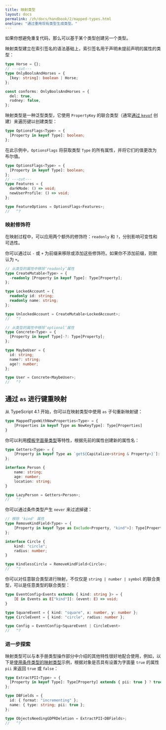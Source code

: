 ```yaml
---
title: 映射类型
layout: docs
permalink: /zh/docs/handbook/2/mapped-types.html
oneline: "通过重用现有类型生成类型。"
---
```


如果你想避免重复代码，那么可以基于某个类型创建另一个类型。

映射类型建立在索引签名的语法基础上，索引签名用于声明未提前声明的属性的类型：

```ts twoslash
type Horse = {};
// ---cut---
type OnlyBoolsAndHorses = {
  [key: string]: boolean | Horse;
};

const conforms: OnlyBoolsAndHorses = {
  del: true,
  rodney: false,
};
```

映射类型是一种泛型类型，它使用 `PropertyKey` 的联合类型（通常[通过 `keyof`](/zh/docs/handbook/2/indexed-access-types.html) 创建）来遍历键以创建类型：

```ts twoslash
type OptionsFlags<Type> = {
  [Property in keyof Type]: boolean;
};
```

在此示例中，`OptionsFlags` 将获取类型 `Type` 的所有属性，并将它们的值更改为布尔值。

```ts twoslash
type OptionsFlags<Type> = {
  [Property in keyof Type]: boolean;
};
// ---cut---
type Features = {
  darkMode: () => void;
  newUserProfile: () => void;
};

type FeatureOptions = OptionsFlags<Features>;
//   ^?
```

### 映射修饰符

在映射过程中，可以应用两个额外的修饰符：`readonly` 和 `?`，分别影响可变性和可选性。

你可以通过以 `-` 或 `+` 为前缀来移除或添加这些修饰符。如果你不添加前缀，则默认为 `+`。

```ts twoslash
// 从类型的属性中移除‘readonly’属性
type CreateMutable<Type> = {
  -readonly [Property in keyof Type]: Type[Property];
};

type LockedAccount = {
  readonly id: string;
  readonly name: string;
};

type UnlockedAccount = CreateMutable<LockedAccount>;
//   ^?
```

```ts twoslash
// 从类型的属性中移除‘optional’属性
type Concrete<Type> = {
  [Property in keyof Type]-?: Type[Property];
};

type MaybeUser = {
  id: string;
  name?: string;
  age?: number;
};

type User = Concrete<MaybeUser>;
//   ^?
```

## 通过 `as` 进行键重映射

从 TypeScript 4.1 开始，你可以在映射类型中使用 `as` 子句重新映射键：

```ts
type MappedTypeWithNewProperties<Type> = {
    [Properties in keyof Type as NewKeyType]: Type[Properties]
}
```

你可以利用[模板字面量类型](/zh/docs/handbook/2/template-literal-types.html)等特性，根据先前的属性创建新的属性名：

```ts twoslash
type Getters<Type> = {
    [Property in keyof Type as `get${Capitalize<string & Property>}`]: () => Type[Property]
};

interface Person {
    name: string;
    age: number;
    location: string;
}

type LazyPerson = Getters<Person>;
//   ^?
```

你可以通过条件类型产生 `never` 来过滤掉键：

```ts twoslash
// 移除 'kind' 属性
type RemoveKindField<Type> = {
    [Property in keyof Type as Exclude<Property, "kind">]: Type[Property]
};

interface Circle {
    kind: "circle";
    radius: number;
}

type KindlessCircle = RemoveKindField<Circle>;
//   ^?
```

你可以对任意联合类型进行映射，不仅仅是 `string | number | symbol` 的联合类型，可以是任意类型的联合类型：

```ts twoslash
type EventConfig<Events extends { kind: string }> = {
    [E in Events as E["kind"]]: (event: E) => void;
}

type SquareEvent = { kind: "square", x: number, y: number };
type CircleEvent = { kind: "circle", radius: number };

type Config = EventConfig<SquareEvent | CircleEvent>
//   ^?
```

### 进一步探索

映射类型可以与本手册类型操作部分中介绍的其他特性很好地配合使用，例如，以下是[使用条件类型的映射类型](/zh/docs/handbook/2/conditional-types.html)示例，根据对象是否具有设置为字面量 `true` 的属性 `pii` 来返回 `true` 或 `false`：

```ts twoslash
type ExtractPII<Type> = {
  [Property in keyof Type]: Type[Property] extends { pii: true } ? true : false;
};

type DBFields = {
  id: { format: "incrementing" };
  name: { type: string; pii: true };
};

type ObjectsNeedingGDPRDeletion = ExtractPII<DBFields>;
//   ^?
```
